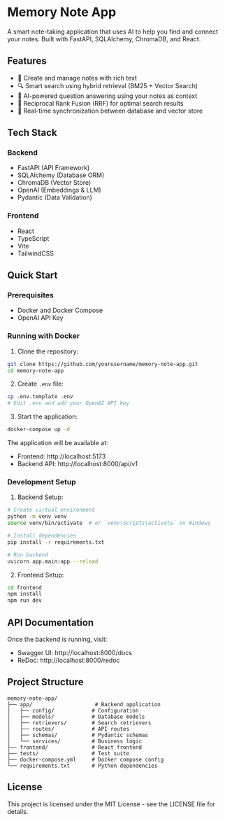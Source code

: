 # Memory Note App

A smart note-taking application that uses AI to help you find and connect your notes. Built with FastAPI, SQLAlchemy, ChromaDB, and React.

## Features

- 📝 Create and manage notes with rich text
- 🔍 Smart search using hybrid retrieval (BM25 + Vector Search)
- 🤖 AI-powered question answering using your notes as context
- 🎯 Reciprocal Rank Fusion (RRF) for optimal search results
- 🔄 Real-time synchronization between database and vector store

## Tech Stack

### Backend
- FastAPI (API Framework)
- SQLAlchemy (Database ORM)
- ChromaDB (Vector Store)
- OpenAI (Embeddings & LLM)
- Pydantic (Data Validation)

### Frontend
- React
- TypeScript
- Vite
- TailwindCSS

## Quick Start

### Prerequisites
- Docker and Docker Compose
- OpenAI API Key

### Running with Docker

1. Clone the repository:
```bash
git clone https://github.com/yourusername/memory-note-app.git
cd memory-note-app
```

2. Create `.env` file:
```bash
cp .env.template .env
# Edit .env and add your OpenAI API key
```

3. Start the application:
```bash
docker-compose up -d
```

The application will be available at:
- Frontend: http://localhost:5173
- Backend API: http://localhost:8000/api/v1

### Development Setup

1. Backend Setup:
```bash
# Create virtual environment
python -m venv venv
source venv/bin/activate  # or `venv\Scripts\activate` on Windows

# Install dependencies
pip install -r requirements.txt

# Run backend
uvicorn app.main:app --reload
```

2. Frontend Setup:
```bash
cd frontend
npm install
npm run dev
```

## API Documentation

Once the backend is running, visit:
- Swagger UI: http://localhost:8000/docs
- ReDoc: http://localhost:8000/redoc

## Project Structure
```
memory-note-app/
├── app/                    # Backend application
│   ├── config/            # Configuration
│   ├── models/            # Database models
│   ├── retrievers/        # Search retrievers
│   ├── routes/            # API routes
│   ├── schemas/           # Pydantic schemas
│   └── services/          # Business logic
├── frontend/              # React frontend
├── tests/                 # Test suite
├── docker-compose.yml     # Docker compose config
└── requirements.txt       # Python dependencies
```

## License

This project is licensed under the MIT License - see the LICENSE file for details. 